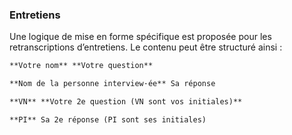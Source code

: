 

### Entretiens

Une logique de mise en forme spécifique est proposée pour les retranscriptions d’entretiens. Le contenu peut être structuré ainsi :
```md
**Votre nom** **Votre question**

**Nom de la personne interview·ée** Sa réponse

**VN** **Votre 2e question (VN sont vos initiales)**

**PI** Sa 2e réponse (PI sont ses initiales)
```

